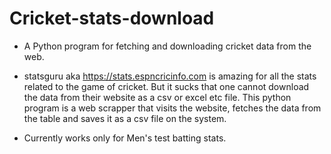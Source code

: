 # Cricket-stats-download
+ A Python program for fetching and downloading cricket data from the web.

+ statsguru aka https://stats.espncricinfo.com is amazing for all the stats related to the game of cricket. But it sucks that one cannot download the data from their website as a csv or excel etc file. This python program is a web scrapper that visits the website, fetches the data from the table and saves it as a csv file on the system.

+ Currently works only for Men's test batting stats.
